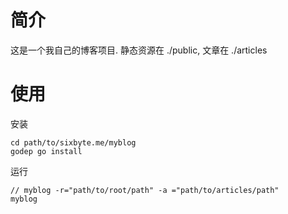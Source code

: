 # 简介
这是一个我自己的博客项目. 静态资源在 ./public, 文章在 ./articles

# 使用

安装

```
cd path/to/sixbyte.me/myblog
godep go install 
```

运行

```
// myblog -r="path/to/root/path" -a ="path/to/articles/path"
myblog
```
